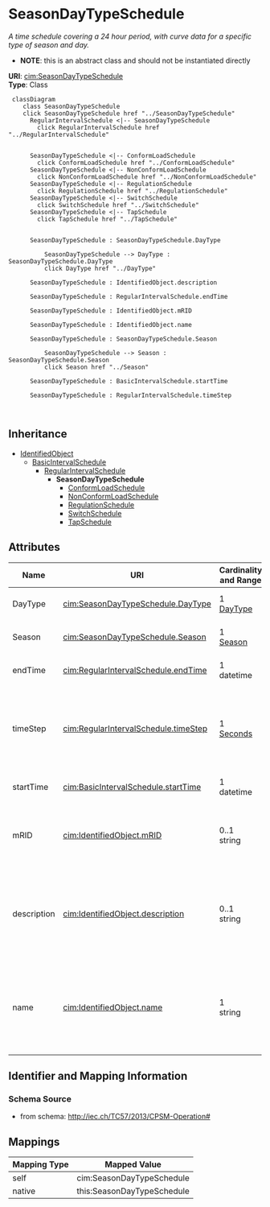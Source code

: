 # SeasonDayTypeSchedule


_A time schedule covering a 24 hour period, with curve data for a specific type of season and day._




* __NOTE__: this is an abstract class and should not be instantiated directly


**URI**: [cim:SeasonDayTypeSchedule](http://iec.ch/TC57/2013/CIM-schema-cim16#SeasonDayTypeSchedule)<br />
**Type**: Class




```mermaid
 classDiagram
    class SeasonDayTypeSchedule
    click SeasonDayTypeSchedule href "../SeasonDayTypeSchedule"
      RegularIntervalSchedule <|-- SeasonDayTypeSchedule
        click RegularIntervalSchedule href "../RegularIntervalSchedule"
      

      SeasonDayTypeSchedule <|-- ConformLoadSchedule
        click ConformLoadSchedule href "../ConformLoadSchedule"
      SeasonDayTypeSchedule <|-- NonConformLoadSchedule
        click NonConformLoadSchedule href "../NonConformLoadSchedule"
      SeasonDayTypeSchedule <|-- RegulationSchedule
        click RegulationSchedule href "../RegulationSchedule"
      SeasonDayTypeSchedule <|-- SwitchSchedule
        click SwitchSchedule href "../SwitchSchedule"
      SeasonDayTypeSchedule <|-- TapSchedule
        click TapSchedule href "../TapSchedule"
      
      
      SeasonDayTypeSchedule : SeasonDayTypeSchedule.DayType
        
          SeasonDayTypeSchedule --> DayType : SeasonDayTypeSchedule.DayType
          click DayType href "../DayType"
        
      SeasonDayTypeSchedule : IdentifiedObject.description
        
      SeasonDayTypeSchedule : RegularIntervalSchedule.endTime
        
      SeasonDayTypeSchedule : IdentifiedObject.mRID
        
      SeasonDayTypeSchedule : IdentifiedObject.name
        
      SeasonDayTypeSchedule : SeasonDayTypeSchedule.Season
        
          SeasonDayTypeSchedule --> Season : SeasonDayTypeSchedule.Season
          click Season href "../Season"
        
      SeasonDayTypeSchedule : BasicIntervalSchedule.startTime
        
      SeasonDayTypeSchedule : RegularIntervalSchedule.timeStep
        
      
```





## Inheritance
* [IdentifiedObject](IdentifiedObject.md)
    * [BasicIntervalSchedule](BasicIntervalSchedule.md)
        * [RegularIntervalSchedule](RegularIntervalSchedule.md)
            * **SeasonDayTypeSchedule**
                * [ConformLoadSchedule](ConformLoadSchedule.md)
                * [NonConformLoadSchedule](NonConformLoadSchedule.md)
                * [RegulationSchedule](RegulationSchedule.md)
                * [SwitchSchedule](SwitchSchedule.md)
                * [TapSchedule](TapSchedule.md)



## Attributes


| Name | URI | Cardinality and Range | Description | Inheritance |
| ---  | --- | --- | --- | --- |
| DayType | [cim:SeasonDayTypeSchedule.DayType](http://iec.ch/TC57/2013/CIM-schema-cim16#SeasonDayTypeSchedule.DayType) | 1 <br />  [DayType](DayType.md)  | DayType for the Schedule | direct |
| Season | [cim:SeasonDayTypeSchedule.Season](http://iec.ch/TC57/2013/CIM-schema-cim16#SeasonDayTypeSchedule.Season) | 1 <br />  [Season](Season.md)  | Season for the Schedule | direct |
| endTime | [cim:RegularIntervalSchedule.endTime](http://iec.ch/TC57/2013/CIM-schema-cim16#RegularIntervalSchedule.endTime) | 1 <br />  datetime  | The time for the last time point | [RegularIntervalSchedule](RegularIntervalSchedule.md) |
| timeStep | [cim:RegularIntervalSchedule.timeStep](http://iec.ch/TC57/2013/CIM-schema-cim16#RegularIntervalSchedule.timeStep) | 1 <br />  [Seconds](Seconds.md)  | The time between each pair of subsequent regular time points in sequence orde... | [RegularIntervalSchedule](RegularIntervalSchedule.md) |
| startTime | [cim:BasicIntervalSchedule.startTime](http://iec.ch/TC57/2013/CIM-schema-cim16#BasicIntervalSchedule.startTime) | 1 <br />  datetime  | The time for the first time point | [BasicIntervalSchedule](BasicIntervalSchedule.md) |
| mRID | [cim:IdentifiedObject.mRID](http://iec.ch/TC57/2013/CIM-schema-cim16#IdentifiedObject.mRID) | 0..1 <br />  string  | Master resource identifier issued by a model authority | [IdentifiedObject](IdentifiedObject.md) |
| description | [cim:IdentifiedObject.description](http://iec.ch/TC57/2013/CIM-schema-cim16#IdentifiedObject.description) | 0..1 <br />  string  | The description is a free human readable text describing or naming the object | [IdentifiedObject](IdentifiedObject.md) |
| name | [cim:IdentifiedObject.name](http://iec.ch/TC57/2013/CIM-schema-cim16#IdentifiedObject.name) | 1 <br />  string  | The name is any free human readable and possibly non unique text naming the o... | [IdentifiedObject](IdentifiedObject.md) |









## Identifier and Mapping Information







### Schema Source


* from schema: http://iec.ch/TC57/2013/CPSM-Operation#





## Mappings

| Mapping Type | Mapped Value |
| ---  | ---  |
| self | cim:SeasonDayTypeSchedule |
| native | this:SeasonDayTypeSchedule |




